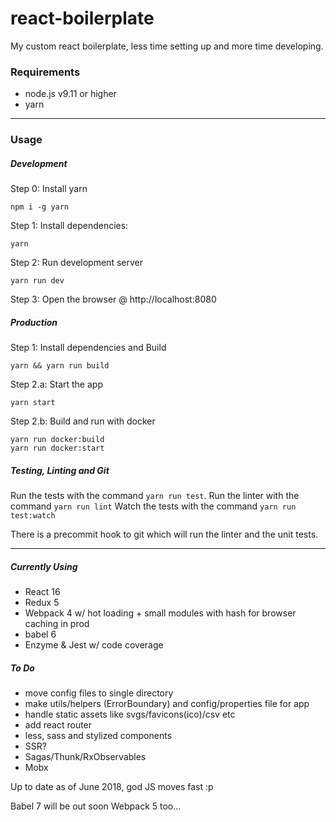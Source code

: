 # react-boilerplate
My custom react boilerplate, less time setting up and more time developing.

### Requirements
  - node.js v9.11 or higher
  - yarn

***

### Usage

##### Development

Step 0: Install yarn

```
npm i -g yarn
```

Step 1: Install dependencies:

```
yarn
```

Step 2: Run development server

```
yarn run dev
```

Step 3: Open the browser @ http://localhost:8080

##### Production

Step 1: Install dependencies and Build

```
yarn && yarn run build
```

Step 2.a: Start the app

```
yarn start
```

Step 2.b: Build and run with docker

```
yarn run docker:build
yarn run docker:start
```

##### Testing, Linting and Git

Run the tests with the command ```yarn run test```.
Run the linter with the command ```yarn run lint```
Watch the tests with the command ```yarn run test:watch```

There is a precommit hook to git which will run the linter and the unit tests.

***

##### Currently Using
- React 16
- Redux 5
- Webpack 4 w/ hot loading + small modules with hash for browser caching in prod
- babel 6
- Enzyme & Jest w/ code coverage

##### To Do
- move config files to single directory
- make utils/helpers (ErrorBoundary) and config/properties file for app
- handle static assets like svgs/favicons(ico)/csv etc
- add react router
- less, sass and stylized components
- SSR?
- Sagas/Thunk/RxObservables
- Mobx

Up to date as of June 2018, god JS moves fast :p

Babel 7 will be out soon
Webpack 5 too...
